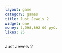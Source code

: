 ```yaml
---
layout: game
category: games
title: Just Jewels 2
widget: one
money: 3,598,892.06 руб.
likes: 25
---
```


Just Jewels 2
